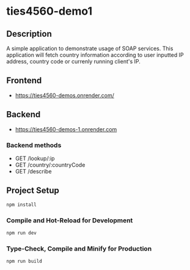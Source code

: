 #  ties4560-demo1

## Description

A simple application to demonstrate usage of SOAP services.
This application will fetch country information according to user inputted IP address, country code or currenly running client's IP.

## Frontend
 * https://ties4560-demos.onrender.com/

## Backend
 * https://ties4560-demos-1.onrender.com

 ### Backend methods
  * GET /lookup/:ip
  * GET /country/:countryCode
  * GET /describe

## Project Setup

```sh
npm install
```

### Compile and Hot-Reload for Development

```sh
npm run dev
```

### Type-Check, Compile and Minify for Production

```sh
npm run build
```
